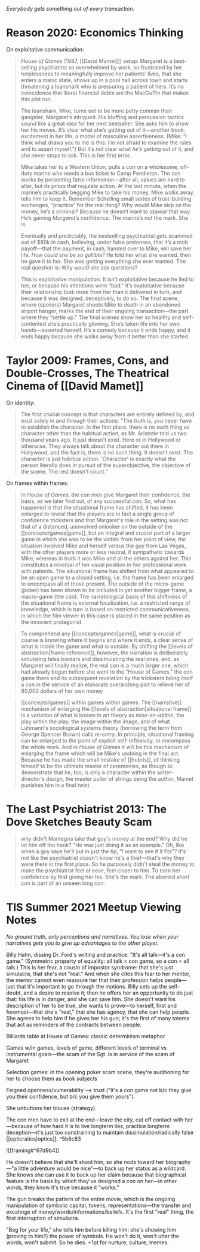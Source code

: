 _Everybody gets something out of every transaction._

# Reason 2020: Economics Thinking

On exploitative communication:

> _House of Games_ (1987, [[David Mamet]]) setup: Margaret is a best-selling psychiatrist so overwhelmed by work, so frustrated by her helplessness to meaningfully improve her patients’ lives, that she enters a manic state, shows up in a pool hall across town and starts threatening a loanshark who is pressuring a patient of hers. It’s no coincidence that literal financial debts are the MacGuffin that makes this plot run. 
> 
> The loanshark, Mike, turns out to be more petty conman than gangster; Margaret’s intrigued. His bluffing and persuasion tactics sound like a great idea for her next bestseller. She asks him to show her his moves. It’s clear what she’s getting out of it—another book, excitement in her life, a model of masculine assertiveness. (Mike: “I think what draws you to me is this: I’m not afraid to examine the rules and to assert myself.”) But it’s not clear what _he’s_ getting out of it, and she never stops to ask. This is her first error. 
> 
> Mike takes her to a Western Union, pulls a con on a wholesome, off-duty marine who needs a bus ticket to Camp Pendleton. The con works by presenting false information—after all, values are hard to alter, but its priors that regulate action. At the last minute, when the marine’s practically begging Mike to take his money, Mike walks away, tells him to keep it. Remember Schelling small series of trust-building exchanges, “practice” for the real thing? Why would Mike skip on the money, he’s a criminal? Because he doesn’t want to _appear_ that way. He’s gaining _Margaret’s_ confidence. The marine’s not the mark. She is.
>
> Eventually and predictably, the bestselling psychiatrist gets scammed out of $80k in cash, believing, under false pretenses, that it’s a mob payoff—that the payment, in cash, handed over to Mike, will save her life. _How could she be so gullible?_ He told her what she wanted, then he gave it to her. She was getting everything she ever wanted. The real question is: Why _would_ she ask questions? 
>
> This is exploitative manipulation. It isn’t exploitative because he lied to her, or because his intentions were “bad.” It’s exploitative because their relationship took more from her than it delivered in turn, and because it was designed, deceptively, to do so. The final scene, where (spoilers) Margaret shoots Mike to death in an abandoned airport hanger, marks the end of their ongoing transaction—the part where they “settle up.” The final scenes show her so healthy and self-contented she’s practically glowing. She’s taken life into her own hands—asserted herself. It’s a comedy because it ends happy, and it ends happy because she walks away from it better than she started.

# Taylor 2009: Frames, Cons, and Double-Crosses, The Theatrical Cinema of [[David Mamet]]

On identity:

> The first crucial concept is that characters are entirely defined by, and exist solely in and through their actions: "The truth is, you never have to establish the character. In the first place, there is no such thing as character other than the habitual action, as Mr. Aristotle told us two thousand years ago. It just doesn't exist. Here or in Hollywood or otherwise. They always talk about the character out there in Hollywood, and the fact is, there is no such thing. It doesn't exist. The character is just habitual action. 'Character' is exactly what the person literally does in pursuit of the superobjective, the objective of the scene. The rest doesn't count."

On frames within frames:

> In _House of Games_, the con men give Margaret their confidence, the basis, as we later find out, of any successful con. So, what has happened is that the situational frame has shifted, it has been enlarged to reveal that the players are in fact a single group of confidence tricksters and that Margaret's role in the setting was not that of a distanced, uninvolved onlooker on the outside of the [[concepts/games|game]], but an integral and crucial part of a larger game in which she was to be the victim: from her point of view, the situation involved Mike and herself versus the guy from Las Vegas, with the other players more or less neutral, if sympathetic towards Mike; whereas in truth it was Mike and all the others against her. This constitutes a reversal of her usual position in her professional work with patients. The situational frame has shifted from what appeared to be an open game to a closed setting, i.e. the frame has been enlarged to encompass all of those present. The outside of the micro-game (poker) has been shown to be included in yet another bigger frame, a macro-game (the con). The narratological basis of this shiftiness of the situational frame is external focalization, i.e. a restricted range of knowledge, which in turn is based on restricted communicativeness, in which the film viewer in this case is placed in the same position as the innocent protagonist.

> To comprehend any [[concepts/games|game]], what is crucial of course is knowing where it begins and where it ends, a clear sense of what is inside the game and what is outside. By shifting the [[levels of abstraction|frame reference]], however, the narration is deliberately simulating false borders and dissimulating the real ones; and, as Margaret will finally realize, the real con is a much larger one, which had already begun before she went to the "House of Games," the con game there and its subsequent revelation by the tricksters being itself a con in the service of an elaborate overarching plot to relieve her of 80,000 dollars of her own money

> [[concepts/games]] within games within games. The [[narrative]] mechanism of enlarging the [[levels of abstraction|situational frame]] is a variation of what is known in art theory as _mise-en-abîme_, the play within the play, the image within the image, and of what Luhmann's sociological systems theory (borrowing the term from George Spencer Brown) calls _re-entry_. In principle, situational framing can be enlarged to the point of explicit self-reflexivity, to encompass the whole work. And in _House of Games_ it will be this mechanism of enlarging the frame which will be Mike's undoing in the final act. Because he has made the small mistake of [[hubris]], of thinking himself to be the ultimate master of ceremonies, as though to demonstrate that he, too, is only a character within the writer-director's design, the master puller of strings being the author, Mamet punishes him in a final twist.

# The Last Psychiatrist 2013: The Dove Sketches Beauty Scam

> why didn't Mantegna take that guy's money at the end?  Why did he let him off the hook?  "He was just doing it as an example." Oh, like when a guy says he'll put in just the tip, "I want to see if it fits"?   It's not like the psychiatrist doesn't know he's a thief—that's why they were there in the first place. So he purposely didn't steal the money to make the psychiatrist feel at ease, feel closer to him.  To earn her confidence by first giving her his.  She's the mark.  The aborted short con is part of an unseen long con.

# TIS Summer 2021 Meetup Viewing Notes

_No ground truth, only perceptions and narratives. You lose when your narratives gets you to give up advantages to the other player._

Billy Hahn, dissing Dr. Ford's writing and practice: "It's all talk—it's a con game." (Symmetric property of equality: all talk = con game, so a con = all talk.) This is her fear, a cousin of impostor syndrome: that she's just simulacra, that she's not "real." And when she cites this fear to her mentor, the mentor cannot even reassure her that their profession helps people—just that it's important to go through the motions. Billy sets up the self-doubt, and a desire to resolve it; then he offers her an opportunity to do just that: his life is in danger, and she can save him. She doesn't want his description of her to be true, she wants to prove—to herself, first and foremost—that she's "real," that she has agency, that she can help people. She agrees to help him if he gives her his gun; it's the first of many totems that act as reminders of the contracts between people.

Billiards table at House of Games: classic determinism metaphor.

Games w/in games, levels of game, different levels of terminal vs instrumental goals—the scam of the Sgt. is in service of the scam of Margaret

Selection games: in the opening poker scam scene, they're auditioning for her to choose them as book subjects

Feigned openness/vulnerability --> trust ("It's a con game not b/c they give you their confidence, but b/c you give them yours").

She unbuttons her blouse (strategy).

The con men have to exit at the end—leave the city, cut off contact with her—because of how hard it is to live longterm lies, practice longterm deception—it's just too constraining to maintain dissimulation/radically false [[opticratics|optics]]. ^5b8c83

![[framing#^67d9b4]]

He doesn't believe that she'll shoot him, so she nods toward her biography—"a little adventure would be nice"—to back up her status as a wildcard. She knows she can use it to back up her claim because that biographical feature is the basis by which they've designed a con on her—in other words, they know it's true because it "works."

The gun breaks the pattern of the entire movie, which is the ongoing manipulation of symbolic capital, tokens, representations—the transfer and excahnge of money/words/informations/beliefs. It's the first "real" thing, the first interruption of simulacra.

"Beg for your life," she tells him before killing him: she's showing him (proving to him?) the power of symbols. He won't do it, won't utter the words, won't submit. So he dies. +1pt for nurture, culture, memes.